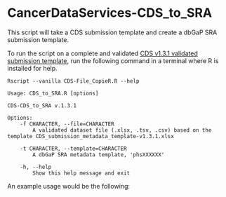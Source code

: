 # CancerDataServices-CDS_to_SRA
This script will take a CDS submission template and create a dbGaP SRA submission template.

To run the script on a complete and validated [CDS v1.3.1 validated submission template](https://github.com/CBIIT/CancerDataServices-SubmissionValidationR), run the following command in a terminal where R is installed for help.

```
Rscript --vanilla CDS-File_CopieR.R --help
```

```
Usage: CDS_to_SRA.R [options]

CDS-CDS_to_SRA v.1.3.1

Options:
	-f CHARACTER, --file=CHARACTER
		A validated dataset file (.xlsx, .tsv, .csv) based on the template CDS_submission_metadata_template-v1.3.1.xlsx

	-t CHARACTER, --template=CHARACTER
		A dbGaP SRA metadata template, 'phsXXXXXX'

	-h, --help
		Show this help message and exit
```

An example usage would be the following:
